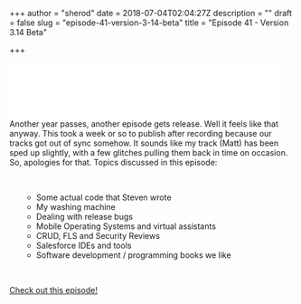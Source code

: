 +++
author = "sherod"
date = 2018-07-04T02:04:27Z
description = ""
draft = false
slug = "episode-41-version-3-14-beta"
title = "Episode 41 - Version 3.14 Beta"

+++


<p><iframe style="border:none" src="//html5-player.libsyn.com/embed/episode/id/6773515/height/100/width/480/thumbnail/yes/render-playlist/no/theme/custom/tdest_id/648021/custom-color/336699" scrolling="no" width="480" height="100"></iframe>Another year passes, another episode gets release. Well it feels like that anyway. This took a week or so to publish after recording because our tracks got out of sync somehow. It sounds like my track (Matt) has been sped up slightly, with a few glitches pulling them back in time on occasion. So, apologies for that. Topics discussed in this episode:</p>
<p>&nbsp;</p>
<ul>
<li style="list-style-type: none">
<ul>
<li>Some actual code that Steven wrote</li>
<li>My washing machine</li>
<li>Dealing with release bugs</li>
<li>Mobile Operating Systems and virtual assistants</li>
<li>CRUD, FLS and Security Reviews</li>
<li>Salesforce IDEs and tools</li>
<li>Software development / programming books we like</li>
</ul>
</li>
</ul>
<p>&nbsp;</p>
<p><a href="http://directory.libsyn.com/episode/index/id/6773515/tdest_id/648021">Check out this episode!</a></p>



